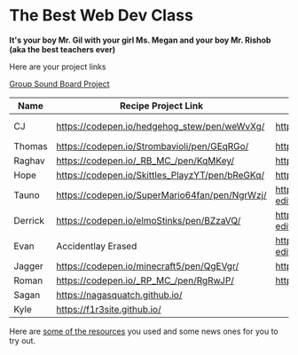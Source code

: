 # The Best Web Dev Class

__It's your boy Mr. Gil with your girl Ms. Megan and your boy Mr. Rishob (aka the best teachers ever)__

Here are your project links

[Group Sound Board Project](https://codepen.io/codecraftworks/pen/xrRRYO?editors=1100)


<table class="rich-diff-level-zero"> <thead class="rich-diff-level-one"> <tr> <th>Name</th> <th>Recipe Project Link</th> <th>Comic Book Project Link</th> <th>e-You Project Link</th> </tr> </thead> <tbody class="rich-diff-level-one"> <tr> <td>CJ</td> <td><a href="https://codepen.io/hedgehog_stew/pen/weWvXg/">https://codepen.io/hedgehog_stew/pen/weWvXg/</a></td> <td><a href="https://codepen.io/hedgehog_stew/full/YQpGNK/">https://codepen.io/hedgehog_stew/full/YQpGNK/</a></td> <td><a href="https://codepen.io/hedgehog_stew/pen/OgXaXL?editors=1010">https://codepen.io/hedgehog_stew/pen/OgXaXL?editors=1010</a></td> </tr> <tr> <td>Thomas</td> <td><a href="https://codepen.io/Strombavioli/pen/GEqRGo/">https://codepen.io/Strombavioli/pen/GEqRGo/</a></td> <td><a href="https://codepen.io/Strombavioli/full/weozoo/">https://codepen.io/Strombavioli/full/weozoo/</a></td> <td><a href="https://codepen.io/Strombavioli/pen/dRXQXQ">https://codepen.io/Strombavioli/pen/dRXQXQ</a></td> </tr> <tr> <td>Raghav</td> <td><a href="https://codepen.io/_RB_MC_/pen/KqMKey/">https://codepen.io/_RB_MC_/pen/KqMKey/</a></td> <td><a href="https://codepen.io/_RB_MC_/pen/PjbzLo">https://codepen.io/_RB_MC_/pen/PjbzLo</a></td> <td><a href="https://codepen.io/_RB_MC_/pen/XgKyWa">https://codepen.io/_RB_MC_/pen/XgKyWa</a></td> </tr> <tr> <td>Hope</td> <td><a href="https://codepen.io/Skittles_PlayzYT/pen/bReGKq/">https://codepen.io/Skittles_PlayzYT/pen/bReGKq/</a></td> <td><a href="https://codepen.io/Skittles_PlayzYT/full/vZyKMw/">https://codepen.io/Skittles_PlayzYT/full/vZyKMw/</a></td> <td><a href="https://codepen.io/Skittles_PlayzYT/pen/GEqwMK">https://codepen.io/Skittles_PlayzYT/pen/GEqwMK</a></td> </tr> <tr> <td>Tauno</td> <td><a href="https://codepen.io/SuperMario64fan/pen/NgrWzj/">https://codepen.io/SuperMario64fan/pen/NgrWzj/</a></td> <td><a href="https://codepen.io/SuperMario64fan/pen/xrREby?editors=1100">https://codepen.io/SuperMario64fan/pen/xrREby?editors=1100</a></td> <td><a href="https://codepen.io/SuperMario64fan/pen/EXyOrd?editors=1000">https://codepen.io/SuperMario64fan/pen/EXyOrd?editors=1000</a></td> </tr> <tr> <td>Derrick</td> <td><a href="https://codepen.io/elmoStinks/pen/BZzaVQ/">https://codepen.io/elmoStinks/pen/BZzaVQ/</a></td> <td><a href="https://codepen.io/elmoStinks/pen/mwOEvZ?editors=1100">https://codepen.io/elmoStinks/pen/mwOEvZ?editors=1100</a></td> <td><a href="https://codepen.io/elmoStinks/pen/WOxYNv">https://codepen.io/elmoStinks/pen/WOxYNv</a></td> </tr> <tr> <td>Evan</td> <td>Accidentlay Erased</td> <td><a href="https://codepen.io/Guest_07544/pen/WOoowK?editors=1100">https://codepen.io/Guest_07544/pen/WOoowK?editors=1100</a></td> <td><a href="https://codepen.io/Guest_07544/pen/bReQVN">https://codepen.io/Guest_07544/pen/bReQVN</a></td> </tr> <tr> <td>Jagger</td> <td><a href="https://codepen.io/minecraft5/pen/QgEVgr/">https://codepen.io/minecraft5/pen/QgEVgr/</a></td> <td><a href="https://codepen.io/minecraft5/pen/ZyBOZX">https://codepen.io/minecraft5/pen/ZyBOZX</a></td> <td><a href="https://codepen.io/minecraft5/pen/Moezem">https://codepen.io/minecraft5/pen/Moezem</a></td> </tr> <tr> <td>Roman</td> <td><a href="https://codepen.io/_RP_MC_/pen/RgRwJP/">https://codepen.io/_RP_MC_/pen/RgRwJP/</a></td> <td><a href="https://codepen.io/_RP_MC_/pen/eRBzxG">https://codepen.io/_RP_MC_/pen/eRBzxG</a></td> <td><a href="https://codepen.io/_RP_MC_/pen/NgrEGq">https://codepen.io/_RP_MC_/pen/NgrEGq</a></td> </tr>
<tr>
<td>Sagan</td>
<td colspan="3"><a href="https://nagasquatch.github.io/">https://nagasquatch.github.io/</a></td>
</tr>
<tr>
<td>Kyle</td>
<td colspan="3"><a href="https://f1r3site.github.io/">https://f1r3site.github.io/</a></td>
</tr>
</tbody>
</table> 

Here are [some of the resources](http://code.cr/web-resources) you used and some news ones for you to try out.
